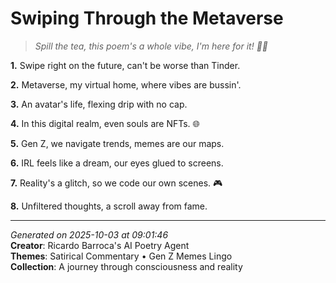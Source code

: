 # Swiping Through the Metaverse

> *Spill the tea, this poem's a whole vibe, I'm here for it! 🌊🤩*

**1.** Swipe right on the future, can't be worse than Tinder.


**2.** Metaverse, my virtual home, where vibes are bussin'.


**3.** An avatar's life, flexing drip with no cap.


**4.** In this digital realm, even souls are NFTs. 🌐


**5.** Gen Z, we navigate trends, memes are our maps.


**6.** IRL feels like a dream, our eyes glued to screens.


**7.** Reality's a glitch, so we code our own scenes. 🎮


**8.** Unfiltered thoughts, a scroll away from fame.



---

*Generated on 2025-10-03 at 09:01:46*  
**Creator**: Ricardo Barroca's AI Poetry Agent  
**Themes**: Satirical Commentary • Gen Z Memes Lingo  
**Collection**: A journey through consciousness and reality